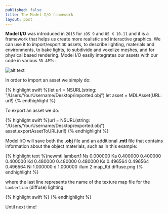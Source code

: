 ```yaml
---
published: false
title: The Model I/O framework
layout: post
---
```

__Model I/O__ was introduced in `2015` for `iOS 9` and `OS X 10.11` and it is a framework that helps us create more realistic and interactive graphics. We can use it to import/export `3D` assets, to describe lighting, materials and environments, to bake lights, to subdivide and voxelize meshes, and for physical based rendering. Model I/O easily integrates our assets with our code in various `3D APIs`:

![alt text](modelio_1.png "Model I/O integration")

In order to import an asset we simply do:

{% highlight swift %}let url = NSURL(string: "/Users/YourUsername/Desktop/imported.obj")
let asset = MDLAsset(URL: url!)
{% endhighlight %}

To export an asset we do:

{% highlight swift %}url = NSURL(string: "/Users/YourUsername/Desktop/exported.obj")
asset.exportAssetToURL(url!)
{% endhighlight %}

Model I/O will save both the __.obj__ file and an additional __.mtl__ file that contains information about the object materials, such as in this example:

{% highlight text %}newmtl lambert1
Ns 0.000000
Ka 0.400000 0.400000 0.400000
Kd 0.480000 0.480000 0.480000
Ks 0.496564 0.496564 0.496564
Ni 1.000000
d 1.000000
illum 2
map_Kd diffuse.png
{% endhighlight %}

where the last line represents the name of the texture map file for the `Lambertian` (diffuse) lighting.

{% highlight swift %}
{% endhighlight %}

Until next time!